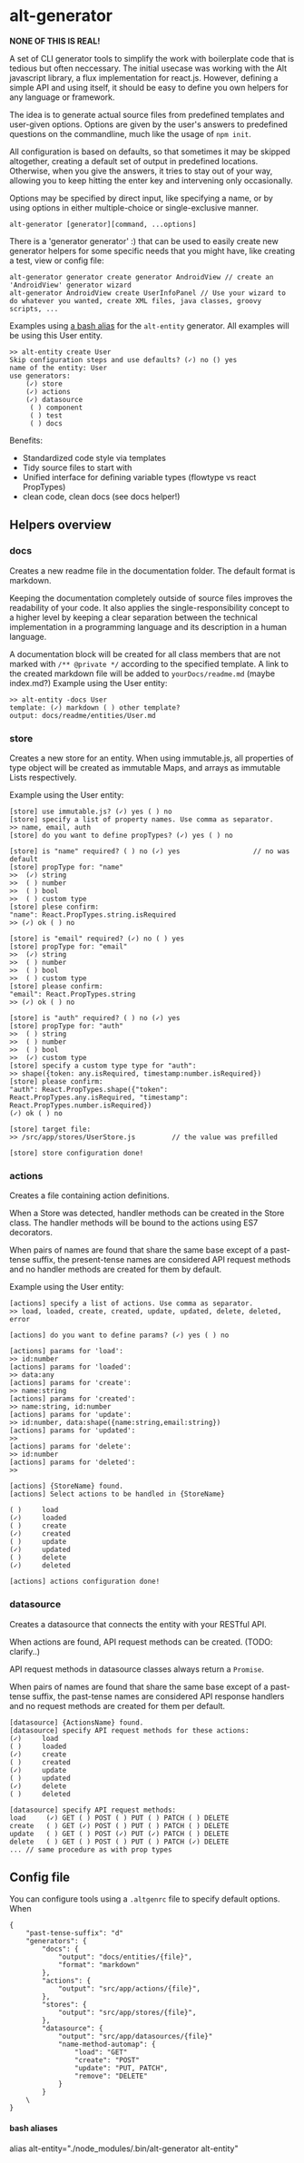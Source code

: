 
# alt-generator

__NONE OF THIS IS REAL!__

A set of CLI generator tools to simplify the work with boilerplate code that is tedious but often neccessary.
The initial usecase was working with the Alt javascript library, a flux implementation for react.js.
However, defining a simple API and using itself, it should be easy to define you own helpers for any language or framework.  
  
The idea is to generate actual source files from predefined templates and user-given options.
Options are given by the user's answers to predefined questions on the commandline, much like the usage of `npm init`.

All configuration is based on defaults, so that sometimes it may be skipped altogether, creating a default set of output in predefined locations. 
Otherwise, when you give the answers, it tries to stay out of your way, allowing you to keep hitting the enter key and intervening only occasionally.

Options may be specified by direct input, like specifying a name, or by using options in either multiple-choice or single-exclusive manner.

	alt-generator [generator][command, ...options]

There is a 'generator generator' :) that can be used to easily create new generator helpers for some specific needs that you might have, like creating a test, view or config file:

	alt-generator generator create generator AndroidView // create an 'AndroidView' generator wizard
	alt-generator AndroidView create UserInfoPanel // Use your wizard to do whatever you wanted, create XML files, java classes, groovy scripts, ...

Examples using [a bash alias](#aliases) for the `alt-entity` generator.
All examples will be using this User entity.

	>> alt-entity create User
	Skip configuration steps and use defaults? (✓) no () yes
	name of the entity: User
	use generators:
		(✓) store
		(✓) actions
		(✓) datasource
		 ( ) component
		 ( ) test
		 ( ) docs


Benefits:
- Standardized code style via templates
- Tidy source files to start with
- Unified interface for defining variable types (flowtype vs react PropTypes)
- clean code, clean docs (see docs helper!)


## Helpers overview


### docs

Creates a new readme file in the documentation folder. The default format is markdown.

Keeping the documentation completely outside of source files improves the readability of your code.
It also applies the single-responsibility concept to a higher level by keeping a clear separation
between the technical implementation in a programming language and its description in a human language.

A documentation block will be created for all class members that are not marked with `/** @private */` according to the specified template.
A link to the created markdown file will be added to `yourDocs/readme.md` (maybe index.md?)
Example using the User entity:

	>> alt-entity -docs User
	template: (✓) markdown ( ) other template?
	output: docs/readme/entities/User.md 


### store

Creates a new store for an entity. When using immutable.js, all properties of type object will be created as immutable Maps, and arrays as immutable Lists respectively.

Example using the User entity:

	[store] use immutable.js? (✓) yes ( ) no
	[store] specify a list of property names. Use comma as separator.
	>> name, email, auth
	[store] do you want to define propTypes? (✓) yes ( ) no

	[store] is "name" required? ( ) no (✓) yes					// no was default
	[store] propType for: "name"
	>>	(✓) string  
	>>	( ) number
	>>	( ) bool  
	>>	( ) custom type  
	[store] plese confirm:
	"name": React.PropTypes.string.isRequired 
	>> (✓) ok ( ) no
	
	[store] is "email" required? (✓) no ( ) yes
	[store] propType for: "email"
	>>	(✓) string  
	>>	( ) number
	>>	( ) bool  
	>>	( ) custom type  
	[store] please confirm:
	"email": React.PropTypes.string 
	>> (✓) ok ( ) no
	
	[store] is "auth" required? ( ) no (✓) yes
	[store] propType for: "auth"
	>>	( ) string  
	>>	( ) number
	>>	( ) bool  
	>>	(✓) custom type  
	[store] specify a custom type type for "auth": 
	>> shape({token: any.isRequired, timestamp:number.isRequired})
	[store] please confirm:
	"auth": React.PropTypes.shape({"token": React.PropTypes.any.isRequired, "timestamp": React.PropTypes.number.isRequired}) 
	(✓) ok ( ) no
	
	[store] target file:
	>> /src/app/stores/UserStore.js 		// the value was prefilled

	[store] store configuration done!


### actions

Creates a file containing action definitions.

When a Store was detected, handler methods can be created in the Store class. The handler methods will be bound to the actions using ES7 decorators.

When pairs of names are found that share the same base except of a past-tense suffix, the present-tense names are considered API request methods and no handler methods are created for them by default.

Example using the User entity:

	[actions] specify a list of actions. Use comma as separator.
	>> load, loaded, create, created, update, updated, delete, deleted, error
	
	[actions] do you want to define params? (✓) yes ( ) no
	
	[actions] params for 'load':
	>> id:number
	[actions] params for 'loaded':
	>> data:any
	[actions] params for 'create':
	>> name:string
	[actions] params for 'created':
	>> name:string, id:number
	[actions] params for 'update':
	>> id:number, data:shape({name:string,email:string})
	[actions] params for 'updated':
	>> 
	[actions] params for 'delete':
	>> id:number
	[actions] params for 'deleted':
	>> 

	[actions] {StoreName} found.
	[actions] Select actions to be handled in {StoreName}

	( )		load
	(✓) 	loaded
	( )		create
	(✓) 	created
	( )		update
	(✓) 	updated
	( )		delete
	(✓)		deleted

	[actions] actions configuration done!

### datasource

Creates a datasource that connects the entity with your RESTful API.

When actions are found, API request methods can be created. (TODO: clarify..)

API request methods in datasource classes always return a `Promise`.

When pairs of names are found that share the same base except of a past-tense suffix, the past-tense names are considered API response handlers and no request methods are created for them per default.

	[datasource] {ActionsName} found.
	[datasource] specify API request methods for these actions:
	(✓)		load
	( ) 	loaded
	(✓)		create
	( ) 	created
	(✓)		update
	( ) 	updated
	(✓)		delete
	( )		deleted

	[datasource] specify API request methods:
	load	 (✓) GET ( ) POST ( ) PUT ( ) PATCH ( ) DELETE
	create	 ( ) GET (✓) POST ( ) PUT ( ) PATCH ( ) DELETE
	update	 ( ) GET ( ) POST (✓) PUT (✓) PATCH ( ) DELETE
	delete	 ( ) GET ( ) POST ( ) PUT ( ) PATCH (✓) DELETE
	... // same procedure as with prop types



## Config file

You can configure tools using a `.altgenrc` file to specify default options.
When

	{
		"past-tense-suffix": "d"
		"generators": {
			"docs": {
				"output": "docs/entities/{file}",
				"format": "markdown"
			},
			"actions": {
				"output": "src/app/actions/{file}",
			},
			"stores": {
				"output": "src/app/stores/{file}",
			},
			"datasource": {
				"output": "src/app/datasources/{file}"
				"name-method-automap": {
					"load": "GET"
					"create": "POST"
					"update": "PUT, PATCH",
					"remove": "DELETE"
				}
			}
		\
	}

#### <a name="aliases">bash aliases

alias alt-entity="./node_modules/.bin/alt-generator alt-entity"